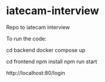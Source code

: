 # iatecam-interview
Repo to iatecam interview

To run the code:

cd backend
docker compose up

cd frontend
npm install
npm run start

http://localhost:80/login